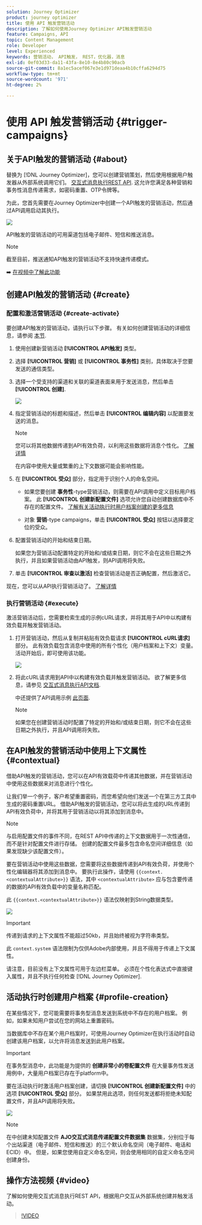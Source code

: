 ```yaml
---
solution: Journey Optimizer
product: journey optimizer
title: 使用 API 触发营销活动
description: 了解如何使用Journey Optimizer API触发营销活动
feature: Campaigns, API
topic: Content Management
role: Developer
level: Experienced
keywords: 营销活动， API触发， REST，优化器，消息
exl-id: 0ef03d33-da11-43fa-8e10-8e4b80c90acb
source-git-commit: 8a1ec5acef067e3e1d971deaa4b10cffa6294d75
workflow-type: tm+mt
source-wordcount: '971'
ht-degree: 2%

---
```


# 使用 API 触发营销活动 {#trigger-campaigns}

## 关于API触发的营销活动 {#about}

替换为 [!DNL Journey Optimizer]，您可以创建营销策划，然后使用根据用户触发器从外部系统调用它们。 [交互式消息执行REST API](https://developer.adobe.com/journey-optimizer-apis/references/messaging/#tag/execution). 这允许您满足各种营销和事务性消息传递需求，如密码重置、OTP令牌等。

为此，您首先需要在Journey Optimizer中创建一个API触发的营销活动，然后通过API调用启动其执行。

![](../rn/assets/do-not-localize/api-triggered.gif)

API触发的营销活动的可用渠道包括电子邮件、短信和推送消息。

>[!NOTE]
>
>截至目前，推送通知API触发的营销活动不支持快速传递模式。

➡️ [在视频中了解此功能](#video)

## 创建API触发的营销活动 {#create}

### 配置和激活营销活动 {#create-activate}

要创建API触发的营销活动，请执行以下步骤。 有关如何创建营销活动的详细信息，请参阅 [本节](create-campaign.md).

1. 使用创建新营销活动 **[!UICONTROL API触发]** 类型。

1. 选择 **[!UICONTROL 营销]** 或 **[!UICONTROL 事务性]** 类别，具体取决于您要发送的通信类型。

1. 选择一个受支持的渠道和关联的渠道表面来用于发送消息，然后单击 **[!UICONTROL 创建]**.

   ![](assets/api-triggered-type.png)

1. 指定营销活动的标题和描述，然后单击 **[!UICONTROL 编辑内容]** 以配置要发送的消息。

   >[!NOTE]
   >
   >您可以将其他数据传递到API有效负荷，以利用这些数据将消息个性化。 [了解详情](#contextual)
   >
   >在内容中使用大量或繁重的上下文数据可能会影响性能。

1. 在 **[!UICONTROL 受众]** 部分，指定用于识别个人的命名空间。

   * 如果您要创建 **事务性**-type营销活动，则需要在API调用中定义目标用户档案。 此 **[!UICONTROL 创建新配置文件]** 选项允许您自动创建数据库中不存在的配置文件。 [了解有关活动执行时用户档案创建的更多信息](#profile-creation)

   * 对象 **营销**-type campaigns，单击 **[!UICONTROL 受众]** 按钮以选择要定位的受众。

1. 配置营销活动的开始和结束日期。

   如果您为营销活动配置特定的开始和/或结束日期，则它不会在这些日期之外执行，并且如果营销活动由API触发，则API调用将失败。

1. 单击 **[!UICONTROL 审查以激活]** 检查营销活动是否正确配置，然后激活它。

现在，您可以从API执行营销活动了。 [了解详情](#execute)

### 执行营销活动 {#execute}

激活营销活动后，您需要检索生成的示例cURL请求，并将其用于API中以构建有效负载并触发营销活动。

1. 打开营销活动，然后从复制并粘贴有效负载请求 **[!UICONTROL cURL请求]** 部分。 此有效负载包含消息中使用的所有个性化（用户档案和上下文）变量。 活动开始后，即可使用该功能。

   ![](assets/api-triggered-curl.png)

1. 将此cURL请求用到API中以构建有效负载并触发营销活动。 欲了解更多信息，请参见 [交互式消息执行API文档](https://developer.adobe.com/journey-optimizer-apis/references/messaging/#tag/execution).


   中还提供了API调用示例 [此页面](https://developer.adobe.com/journey-optimizer-apis/references/messaging-samples/).

   >[!NOTE]
   >
   >如果您在创建营销活动时配置了特定的开始和/或结束日期，则它不会在这些日期之外执行，并且API调用将失败。

## 在API触发的营销活动中使用上下文属性 {#contextual}

借助API触发的营销活动，您可以在API有效载荷中传递其他数据，并在营销活动中使用这些数据来对消息进行个性化。

让我们举一个例子，客户希望重置密码，而您希望向他们发送一个在第三方工具中生成的密码重置URL。 借助API触发的营销活动，您可以将此生成的URL传递到API有效负荷中，并将其用于营销活动以将其添加到消息中。

>[!NOTE]
>
>与启用配置文件的事件不同，在REST API中传递的上下文数据用于一次性通信，而不是针对配置文件进行存储。 创建的配置文件最多包含命名空间详细信息（如果发现缺少该配置文件）。

要在营销活动中使用这些数据，您需要将这些数据传递到API有效负荷，并使用个性化编辑器将其添加到消息中。 要执行此操作，请使用 `{{context.<contextualAttribute>}}` 语法，其中 `<contextualAttribute>` 应与包含要传递的数据的API有效负载中的变量名称匹配。

此 `{{context.<contextualAttribute>}}` 语法仅映射到String数据类型。

![](assets/api-triggered-context.png)


>[!IMPORTANT]
>
>传递到请求的上下文属性不能超过50kb，并且始终被视为字符串类型。
>
>此 `context.system` 语法限制为仅供Adobe内部使用，并且不得用于传递上下文属性。

请注意，目前没有上下文属性可用于左边栏菜单。 必须在个性化表达式中直接键入属性，并且不执行任何检查 [!DNL Journey Optimizer].

## 活动执行时创建用户档案 {#profile-creation}

在某些情况下，您可能需要将事务型消息发送到系统中不存在的用户档案。 例如，如果未知用户尝试在您的网站上重置密码。

当数据库中不存在某个用户档案时，可使用Journey Optimizer在执行活动时自动创建该用户档案，以允许将消息发送到此用户档案。

>[!IMPORTANT]
>
>在事务型消息中，此功能是为提供的 **创建非常小的卷配置文件** 在大量事务性发送用例中，大量用户档案已存在于platform中。

要在活动执行时激活用户档案创建，请切换 **[!UICONTROL 创建新配置文件]** 中的选项 **[!UICONTROL 受众]** 部分。 如果禁用此选项，则任何发送都将拒绝未知配置文件，并且API调用将失败。

![](assets/api-triggered-create-profile.png)

>[!NOTE]
>
>在中创建未知配置文件 **AJO交互式消息传递配置文件数据集** 数据集，分别位于每个出站渠道（电子邮件、短信和推送）的三个默认命名空间（电子邮件、电话和ECID）中。 但是，如果您使用自定义命名空间，则会使用相同的自定义命名空间创建身份。

## 操作方法视频 {#video}

了解如何使用交互式消息执行REST API，根据用户交互从外部系统创建并触发活动。

>[!VIDEO](https://video.tv.adobe.com/v/3425358?quality=12)
